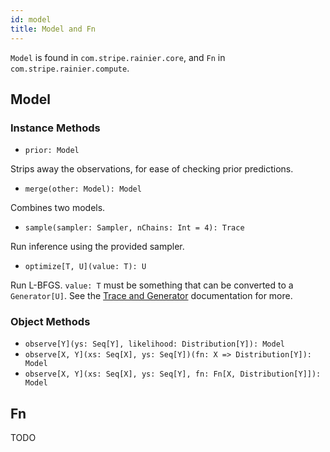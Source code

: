 ```yaml
---
id: model
title: Model and Fn
---
```


`Model` is found in `com.stripe.rainier.core`, and `Fn` in `com.stripe.rainier.compute`.

## Model

### Instance Methods

* `prior: Model`

Strips away the observations, for ease of checking prior predictions.

* `merge(other: Model): Model`

Combines two models.

* `sample(sampler: Sampler, nChains: Int = 4): Trace`

Run inference using the provided sampler.

* `optimize[T, U](value: T): U`

Run L-BFGS. `value: T` must be something that can be converted to a `Generator[U]`. See the [Trace and Generator](trace.md) documentation for more.

### Object Methods

* `observe[Y](ys: Seq[Y], likelihood: Distribution[Y]): Model`
* `observe[X, Y](xs: Seq[X], ys: Seq[Y])(fn: X => Distribution[Y]): Model`
* `observe[X, Y](xs: Seq[X], ys: Seq[Y], fn: Fn[X, Distribution[Y]]): Model`

## Fn

TODO